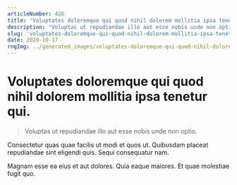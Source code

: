 ```yaml
---
articleNumber: 426
title: "Voluptates doloremque qui quod nihil dolorem mollitia ipsa tenetur qui."
description: "Voluptas ut repudiandae illo aut esse nobis unde non optio."
slug: 'voluptates-doloremque-qui-quod-nihil-dolorem-mollitia-ipsa-tenetur-qui.'
date: 2020-10-17
rngImg: ../generated_images/voluptates-doloremque-qui-quod-nihil-dolorem-mollitia-ipsa-tenetur-qui..jpg
---
```


# Voluptates doloremque qui quod nihil dolorem mollitia ipsa tenetur qui.

> Voluptas ut repudiandae illo aut esse nobis unde non optio.

Consectetur quas quae facilis ut modi et quos ut. Quibusdam placeat repudiandae sint eligendi quis. Sequi consequatur nam.
 Magnam esse ea eius et aut dolores. Quia eaque maiores. Et quae molestiae fugit quo.

